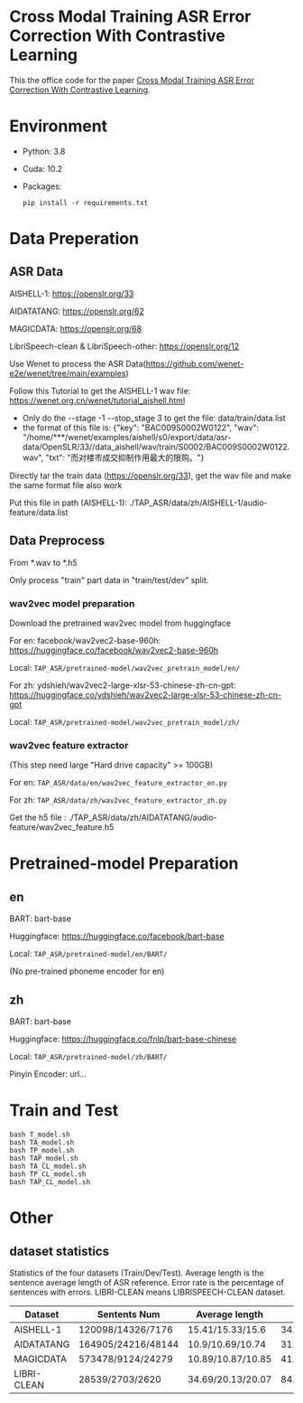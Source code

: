 # Cross Modal Training ASR Error Correction With Contrastive Learning

This the office code for the paper [Cross Modal Training ASR Error Correction With Contrastive Learning](https://arxiv.org/abs/).


# Environment
- Python: 3.8
- Cuda: 10.2
- Packages: 

  ```shell
  pip install -r requirements.txt
  ```

# Data Preperation

## ASR Data

AISHELL-1: https://openslr.org/33

AIDATATANG: https://openslr.org/62 

MAGICDATA: https://openslr.org/68 

LibriSpeech-clean & LibriSpeech-other: https://openslr.org/12

Use Wenet to process the ASR Data(https://github.com/wenet-e2e/wenet/tree/main/examples)

Follow this Tutorial to get the AISHELL-1 wav file: https://wenet.org.cn/wenet/tutorial_aishell.html
  - Only do the --stage -1 --stop_stage 3 to get the file: data/train/data.list
  - the format of this file is: 
    {"key": "BAC009S0002W0122", "wav": "/home/***/wenet/examples/aishell/s0/export/data/asr-data/OpenSLR/33//data_aishell/wav/train/S0002/BAC009S0002W0122.wav", "txt": "而对楼市成交抑制作用最大的限购。"}

Directly tar the train data (https://openslr.org/33), get the wav file and make the same format file also work

Put this file in path (AISHELL-1): ./TAP_ASR/data/zh/AISHELL-1/audio-feature/data.list

## Data Preprocess
From *.wav to *.h5

Only process "train" part data in "train/test/dev" split.

### wav2vec model preparation
Download the pretrained wav2vec model from huggingface

For en:
facebook/wav2vec2-base-960h: https://huggingface.co/facebook/wav2vec2-base-960h

Local: `TAP_ASR/pretrained-model/wav2vec_pretrain_model/en/`

For zh:
ydshieh/wav2vec2-large-xlsr-53-chinese-zh-cn-gpt: https://huggingface.co/ydshieh/wav2vec2-large-xlsr-53-chinese-zh-cn-gpt

Local: `TAP_ASR/pretrained-model/wav2vec_pretrain_model/zh/`



### wav2vec feature extractor
(This step need large "Hard drive capacity" >= 100GB)

For en:
`TAP_ASR/data/en/wav2vec_feature_extractor_en.py`

For zh:
`TAP_ASR/data/zh/wav2vec_feature_extractor_zh.py`

Get the h5 file : ./TAP_ASR/data/zh/AIDATATANG/audio-feature/wav2vec_feature.h5


# Pretrained-model Preparation

## en
BART: bart-base

Huggingface: https://huggingface.co/facebook/bart-base

Local: `TAP_ASR/pretrained-model/en/BART/`

(No pre-trained phoneme encoder for en)

## zh
BART: bart-base

Huggingface: https://huggingface.co/fnlp/bart-base-chinese

Local: `TAP_ASR/pretrained-model/zh/BART/`

Pinyin Encoder: url...

# Train and Test 


```shell
bash T_model.sh
bash TA_model.sh
bash TP_model.sh
bash TAP_model.sh
bash TA_CL_model.sh
bash TP_CL_model.sh
bash TAP_CL_model.sh
```





# Other


## dataset statistics
Statistics of the four datasets (Train/Dev/Test). Average length is the sentence average length of ASR reference. Error rate is the percentage of sentences with errors. LIBRI-CLEAN means LIBRISPEECH-CLEAN dataset.

| Dataset     | Sentents Num       | Average length    | Error Rate       |
|-------------|--------------------|-------------------|------------------|
| AISHELL-1   | 120098/14326/7176 | 15.41/15.33/15.6  | 34.42/32.54/37.05|
| AIDATATANG  | 164905/24216/48144| 10.9/10.69/10.74  | 31.61/29.84/31.96|
| MAGICDATA   | 573478/9124/24279 | 10.89/10.87/10.85 | 41.65/45.3/41.25 |
| LIBRI-CLEAN | 28539/2703/2620   | 34.69/20.13/20.07 | 84.85/35.44/36.37|
